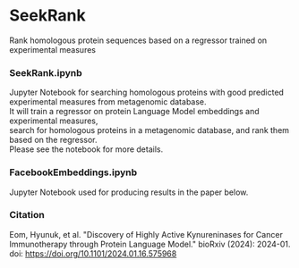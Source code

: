 # SeekRank
Rank homologous protein sequences based on a regressor trained on experimental measures

### SeekRank.ipynb
Jupyter Notebook for searching homologous proteins with good predicted experimental measures from metagenomic database.\
It will train a regressor on protein Language Model embeddings and experimental measures,\
search for homologous proteins in a metagenomic database, and rank them based on the regressor.\
Please see the notebook for more details.

### FacebookEmbeddings.ipynb
Jupyter Notebook used for producing results in the paper below.

### Citation
Eom, Hyunuk, et al. "Discovery of Highly Active Kynureninases for Cancer Immunotherapy through Protein Language Model." bioRxiv (2024): 2024-01. doi: https://doi.org/10.1101/2024.01.16.575968
